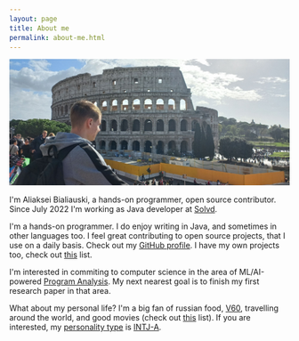 ```yaml
---
layout: page
title: About me
permalink: about-me.html
---
```


<p>
<img alt="logo" src="../assets/images/collesium.png"/>
<br>
</p>

I'm Aliaksei Bialiauski, a hands-on programmer, open source contributor. Since
July 2022 I'm working as Java developer at [Solvd].

I'm a hands-on programmer. I do enjoy writing in Java, and sometimes in other
languages too. I feel great contributing to open source projects, that I use on
a daily basis. Check out my [GitHub profile]. I have my own projects too, check
out [this](/pets) list.

I'm interested in commiting to computer science in the area of ML/AI-powered
[Program Analysis]. My next nearest goal is to finish my first research paper
in that area.

What about my personal life? I'm a big fan of russian food, [V60], travelling
around the world, and good movies (check out [this](/good-movies.html) list).
If you are interested, my [personality type] is [INTJ-A].

[GitHub profile]: https://github.com/h1alexbel
[Solvd]: https://www.solvd.com
[Program Analysis]: https://en.wikipedia.org/wiki/Program_analysis
[V60]: https://en.wikipedia.org/wiki/Coffee_filter#V60
[personality type]: https://en.wikipedia.org/wiki/Myers%E2%80%93Briggs_Type_Indicator
[INTJ-A]: /assets/images/personality.png
